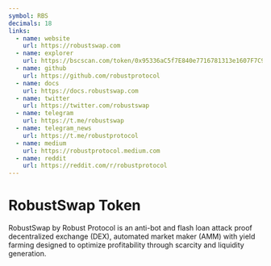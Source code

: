 ```yaml
---
symbol: RBS
decimals: 18
links:
  - name: website
    url: https://robustswap.com
  - name: explorer
    url: https://bscscan.com/token/0x95336aC5f7E840e7716781313e1607F7C9D6BE25
  - name: github
    url: https://github.com/robustprotocol
  - name: docs
    url: https://docs.robustswap.com
  - name: twitter
    url: https://twitter.com/robustswap
  - name: telegram
    url: https://t.me/robustswap
  - name: telegram_news
    url: https://t.me/robustprotocol
  - name: medium
    url: https://robustprotocol.medium.com
  - name: reddit
    url: https://reddit.com/r/robustprotocol
---
```


# RobustSwap Token

RobustSwap by Robust Protocol is an anti-bot and flash loan attack proof decentralized exchange (DEX), automated market maker (AMM) with yield farming designed to optimize profitability through scarcity and liquidity generation.

